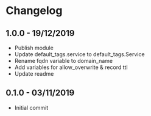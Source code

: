 # Changelog
## 1.0.0 - 19/12/2019
* Publish module
* Update default_tags.service to default_tags.Service
* Rename fqdn variable to domain_name
* Add variables for allow_overwrite & record ttl
* Update readme

## 0.1.0 - 03/11/2019
* Initial commit